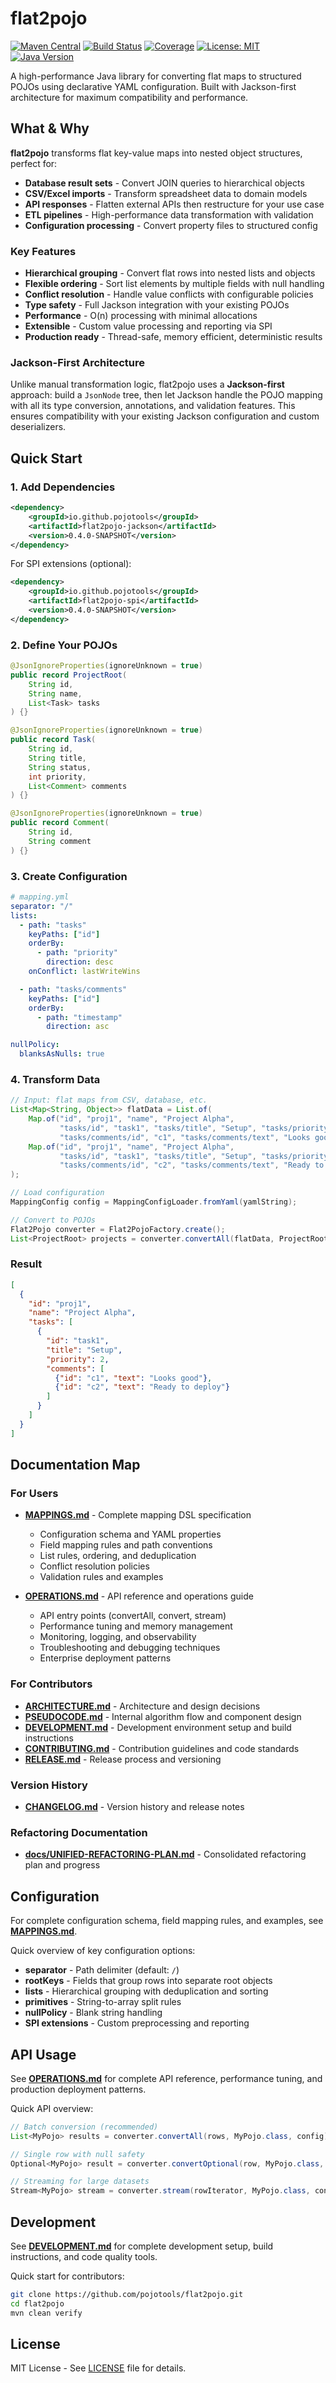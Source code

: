 # flat2pojo

[![Maven Central](https://img.shields.io/maven-central/v/io.github.pojotools/flat2pojo-jackson.svg?label=Maven%20Central&color=blue)](https://central.sonatype.com/artifact/io.github.pojotools/flat2pojo-jackson)
[![Build Status](https://github.com/pojotools/flat2pojo/actions/workflows/ci.yml/badge.svg)](https://github.com/pojotools/flat2pojo/actions/workflows/ci.yml)
[![Coverage](https://img.shields.io/endpoint?url=https://gist.githubusercontent.com/kyranrana/5557abfde7aa8a8104a133428c2e1b3a/raw/flat2pojo-coverage.json)](https://github.com/pojotools/flat2pojo/actions/workflows/ci.yml)
[![License: MIT](https://img.shields.io/badge/License-MIT-yellow.svg)](https://opensource.org/licenses/MIT)
[![Java Version](https://img.shields.io/badge/Java-21%2B-orange.svg)](https://openjdk.org/projects/jdk/21/)

A high-performance Java library for converting flat maps to structured POJOs using declarative YAML configuration. Built with Jackson-first architecture for maximum compatibility and performance.

## What & Why

**flat2pojo** transforms flat key-value maps into nested object structures, perfect for:

- **Database result sets** - Convert JOIN queries to hierarchical objects
- **CSV/Excel imports** - Transform spreadsheet data to domain models
- **API responses** - Flatten external APIs then restructure for your use case
- **ETL pipelines** - High-performance data transformation with validation
- **Configuration processing** - Convert property files to structured config

### Key Features

- **Hierarchical grouping** - Convert flat rows into nested lists and objects
- **Flexible ordering** - Sort list elements by multiple fields with null handling
- **Conflict resolution** - Handle value conflicts with configurable policies
- **Type safety** - Full Jackson integration with your existing POJOs
- **Performance** - O(n) processing with minimal allocations
- **Extensible** - Custom value processing and reporting via SPI
- **Production ready** - Thread-safe, memory efficient, deterministic results

### Jackson-First Architecture

Unlike manual transformation logic, flat2pojo uses a **Jackson-first** approach: build a `JsonNode` tree, then let Jackson handle the POJO mapping with all its type conversion, annotations, and validation features. This ensures compatibility with your existing Jackson configuration and custom deserializers.

## Quick Start

### 1. Add Dependencies

```xml
<dependency>
    <groupId>io.github.pojotools</groupId>
    <artifactId>flat2pojo-jackson</artifactId>
    <version>0.4.0-SNAPSHOT</version>
</dependency>
```

For SPI extensions (optional):
```xml
<dependency>
    <groupId>io.github.pojotools</groupId>
    <artifactId>flat2pojo-spi</artifactId>
    <version>0.4.0-SNAPSHOT</version>
</dependency>
```

### 2. Define Your POJOs

```java
@JsonIgnoreProperties(ignoreUnknown = true)
public record ProjectRoot(
    String id,
    String name,
    List<Task> tasks
) {}

@JsonIgnoreProperties(ignoreUnknown = true)
public record Task(
    String id,
    String title,
    String status,
    int priority,
    List<Comment> comments
) {}

@JsonIgnoreProperties(ignoreUnknown = true)
public record Comment(
    String id,
    String comment
) {}
```

### 3. Create Configuration

```yaml
# mapping.yml
separator: "/"
lists:
  - path: "tasks"
    keyPaths: ["id"]
    orderBy:
      - path: "priority"
        direction: desc
    onConflict: lastWriteWins

  - path: "tasks/comments"
    keyPaths: ["id"]
    orderBy:
      - path: "timestamp"
        direction: asc

nullPolicy:
  blanksAsNulls: true
```

### 4. Transform Data

```java
// Input: flat maps from CSV, database, etc.
List<Map<String, Object>> flatData = List.of(
    Map.of("id", "proj1", "name", "Project Alpha",
           "tasks/id", "task1", "tasks/title", "Setup", "tasks/priority", "1",
           "tasks/comments/id", "c1", "tasks/comments/text", "Looks good"),
    Map.of("id", "proj1", "name", "Project Alpha",
           "tasks/id", "task1", "tasks/title", "Setup", "tasks/priority", "2",
           "tasks/comments/id", "c2", "tasks/comments/text", "Ready to deploy")
);

// Load configuration
MappingConfig config = MappingConfigLoader.fromYaml(yamlString);

// Convert to POJOs
Flat2Pojo converter = Flat2PojoFactory.create();
List<ProjectRoot> projects = converter.convertAll(flatData, ProjectRoot.class, config);
```

### Result

```json
[
  {
    "id": "proj1",
    "name": "Project Alpha",
    "tasks": [
      {
        "id": "task1",
        "title": "Setup",
        "priority": 2,
        "comments": [
          {"id": "c1", "text": "Looks good"},
          {"id": "c2", "text": "Ready to deploy"}
        ]
      }
    ]
  }
]
```

## Documentation Map

### For Users

- **[MAPPINGS.md](MAPPINGS.md)** - Complete mapping DSL specification
  - Configuration schema and YAML properties
  - Field mapping rules and path conventions
  - List rules, ordering, and deduplication
  - Conflict resolution policies
  - Validation rules and examples

- **[OPERATIONS.md](OPERATIONS.md)** - API reference and operations guide
  - API entry points (convertAll, convert, stream)
  - Performance tuning and memory management
  - Monitoring, logging, and observability
  - Troubleshooting and debugging techniques
  - Enterprise deployment patterns

### For Contributors

- **[ARCHITECTURE.md](ARCHITECTURE.md)** - Architecture and design decisions
- **[PSEUDOCODE.md](PSEUDOCODE.md)** - Internal algorithm flow and component design
- **[DEVELOPMENT.md](DEVELOPMENT.md)** - Development environment setup and build instructions
- **[CONTRIBUTING.md](CONTRIBUTING.md)** - Contribution guidelines and code standards
- **[RELEASE.md](RELEASE.md)** - Release process and versioning

### Version History

- **[CHANGELOG.md](CHANGELOG.md)** - Version history and release notes

### Refactoring Documentation

- **[docs/UNIFIED-REFACTORING-PLAN.md](docs/UNIFIED-REFACTORING-PLAN.md)** - Consolidated refactoring plan and progress

## Configuration

For complete configuration schema, field mapping rules, and examples, see **[MAPPINGS.md](MAPPINGS.md)**.

Quick overview of key configuration options:

- **separator** - Path delimiter (default: `/`)
- **rootKeys** - Fields that group rows into separate root objects
- **lists** - Hierarchical grouping with deduplication and sorting
- **primitives** - String-to-array split rules
- **nullPolicy** - Blank string handling
- **SPI extensions** - Custom preprocessing and reporting

## API Usage

See **[OPERATIONS.md](OPERATIONS.md)** for complete API reference, performance tuning, and production deployment patterns.

Quick API overview:

```java
// Batch conversion (recommended)
List<MyPojo> results = converter.convertAll(rows, MyPojo.class, config);

// Single row with null safety
Optional<MyPojo> result = converter.convertOptional(row, MyPojo.class, config);

// Streaming for large datasets
Stream<MyPojo> stream = converter.stream(rowIterator, MyPojo.class, config);
```

## Development

See **[DEVELOPMENT.md](DEVELOPMENT.md)** for complete development setup, build instructions, and code quality tools.

Quick start for contributors:

```bash
git clone https://github.com/pojotools/flat2pojo.git
cd flat2pojo
mvn clean verify
```

## License

MIT License - See [LICENSE](LICENSE) file for details.